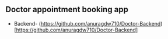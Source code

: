 ## Doctor appointment booking app





- Backend- (https://github.com/anuragdw710/Doctor-Backend)[https://github.com/anuragdw710/Doctor-Backend]